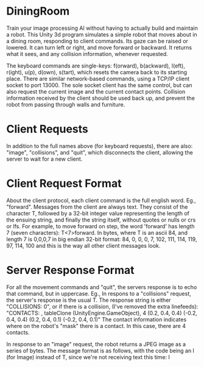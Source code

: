 # DiningRoom
Train your image processing AI without having to actually build and maintain a robot.
This Unity 3d program simulates a simple robot that moves about in a dining room, responding to client commands. Its gaze can be raised or lowered. It can turn left or right, and move forward or backward. It returns what it sees, and any collision information, whenever requested. 

The keyboard commands are single-keys: f(orward), b(ackward), l(eft), r(ight), u(p), d(own), s(tart), which resets the camera back to its starting place.
There are similar network-based commands, using a TCP/IP client socket to port 13000. The sole socket client has the same control, but can also request the current image and the current contact points. Collision information received by the client should be used back up, and prevent the robot from passing through walls and furniture.

# Client Requests
In addition to the full names above (for keyboard requests), there are also: "image", "collisions", and "quit", which disconnects the client, allowing the server to wait for a new client.

# Client Request Format
About the client protocol, each client command is the full english word. Eg., "forward". Messages from the client are always text. They consist of the character T, followed by a 32-bit integer value representing the length of the ensuing string, and finally the string itself, without quotes or nulls or crs or lfs. 
For example, to move forward on step, the word 'forward' has length 7 (seven characters):
      T<7>forward. 
In bytes, where T is an ascii 84, and length 7 is 0,0,0,7 in big endian 32-bit format:
      84, 0, 0, 0, 7, 102, 111, 114, 119, 97, 114, 100
and this is the way all other client messages look.

# Server Response Format
For all the movement commands and "quit", the servers response is to echo that command, but in uppercase. Eg., 
In respons to a "collisions" request, the server's response is the usual T<length><response string>. The response string is either
  "COLLISIONS: 0",
or if there is a collision, (I've removed the extra linefeeds):
"CONTACTS: , tableClone (UnityEngine.GameObject), 4
(0.2, 0.4, 0.4)
(-0.2, 0.4, 0.4)
(0.2, 0.4, 0.1)
(-0.2, 0.4, 0.1)"
The contact information indicates where on the robot's "mask" there is a contact. In this case, there are 4 contacts.
 
In response to an "image" request, the robot returns a JPEG image as a series of bytes. The message format is as follows, with the code being an I (for Image) instead of T, since we're not receiving text this time:
     I<num bytes><image bytes>
 
